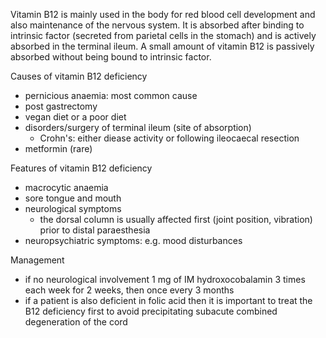 Vitamin B12 is mainly used in the body for red blood cell development and also maintenance of the nervous system. It is absorbed after binding to intrinsic factor (secreted from parietal cells in the stomach) and is actively absorbed in the terminal ileum. A small amount of vitamin B12 is passively absorbed without being bound to intrinsic factor.  
  
Causes of vitamin B12 deficiency  
* pernicious anaemia: most common cause
* post gastrectomy
* vegan diet or a poor diet
* disorders/surgery of terminal ileum (site of absorption)
	+ Crohn's: either diease activity or following ileocaecal resection
* metformin (rare)

  
Features of vitamin B12 deficiency  
* macrocytic anaemia
* sore tongue and mouth
* neurological symptoms
	+ the dorsal column is usually affected first (joint position, vibration) prior to distal paraesthesia
* neuropsychiatric symptoms: e.g. mood disturbances

  
Management  
* if no neurological involvement 1 mg of IM hydroxocobalamin 3 times each week for 2 weeks, then once every 3 months
* if a patient is also deficient in folic acid then it is important to treat the B12 deficiency first to avoid precipitating subacute combined degeneration of the cord
